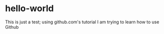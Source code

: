 # hello-world
This is just a test; using github.com's tutorial
I am trying to learn how to use Github
